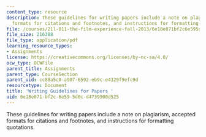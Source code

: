 ```yaml
---
content_type: resource
description: These guidelines for writing papers include a note on plagiarism, accepted
  formats for citations and footnotes, and instructions for formatting quotations.
file: /courses/21l-011-the-film-experience-fall-2013/6e18e071bf2c6e595d0cd4739900d525_MIT21L_011F13_assn_guide.pdf
file_size: 216388
file_type: application/pdf
learning_resource_types:
- Assignments
license: https://creativecommons.org/licenses/by-nc-sa/4.0/
ocw_type: OCWFile
parent_title: Assignments
parent_type: CourseSection
parent_uid: cc88a5c0-a907-6592-eb9c-e4329f9efc9d
resourcetype: Document
title: 'Writing Guidelines for Papers '
uid: 6e18e071-bf2c-6e59-5d0c-d4739900d525
---
```

These guidelines for writing papers include a note on plagiarism, accepted formats for citations and footnotes, and instructions for formatting quotations.